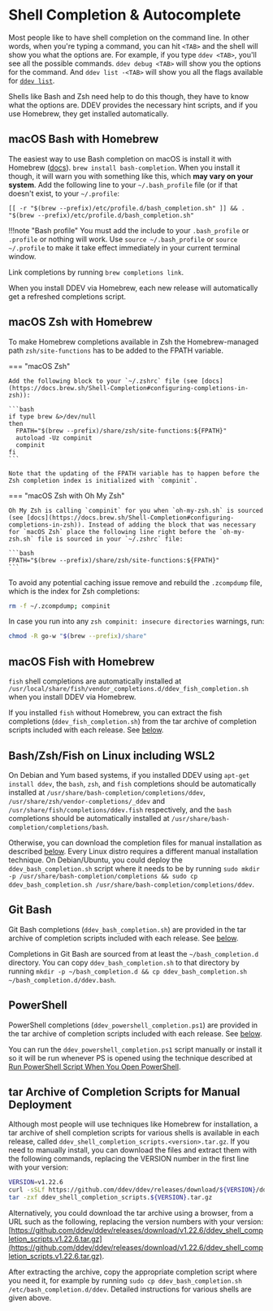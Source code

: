 # Shell Completion & Autocomplete

Most people like to have shell completion on the command line. In other words, when you're typing a command, you can hit `<TAB>` and the shell will show you what the options are. For example, if you type `ddev <TAB>`, you'll see all the possible commands. `ddev debug <TAB>` will show you the options for the command. And `ddev list -<TAB>` will show you all the flags available for [`ddev list`](../usage/commands.md#list).

Shells like Bash and Zsh need help to do this though, they have to know what the options are. DDEV provides the necessary hint scripts, and if you use Homebrew, they get installed automatically.

## macOS Bash with Homebrew

The easiest way to use Bash completion on macOS is install it with Homebrew ([docs](https://docs.brew.sh/Shell-Completion#configuring-completions-in-bash)). `brew install bash-completion`. When you install it though, it will warn you with something like this, which **may vary on your system**. Add the following line to your `~/.bash_profile` file (or if that doesn't exist, to your `~/.profile`:

```
[[ -r "$(brew --prefix)/etc/profile.d/bash_completion.sh" ]] && . "$(brew --prefix)/etc/profile.d/bash_completion.sh"
```

!!!note "Bash profile"
    You must add the include to your `.bash_profile` or `.profile` or nothing will work. Use `source ~/.bash_profile` or `source ~/.profile` to make it take effect immediately in your current terminal window.

Link completions by running `brew completions link`.

When you install DDEV via Homebrew, each new release will automatically get a refreshed completions script.

## macOS Zsh with Homebrew

To make Homebrew completions available in Zsh the Homebrew-managed path `zsh/site-functions` has to be added to the FPATH variable.

=== "macOS Zsh"

    Add the following block to your `~/.zshrc` file (see [docs](https://docs.brew.sh/Shell-Completion#configuring-completions-in-zsh)):

    ```bash
    if type brew &>/dev/null
    then
      FPATH="$(brew --prefix)/share/zsh/site-functions:${FPATH}"
      autoload -Uz compinit
      compinit
    fi
    ```

    Note that the updating of the FPATH variable has to happen before the Zsh completion index is initialized with `compinit`.

=== "macOS Zsh with Oh My Zsh"

    Oh My Zsh is calling `compinit` for you when `oh-my-zsh.sh` is sourced (see [docs](https://docs.brew.sh/Shell-Completion#configuring-completions-in-zsh)). Instead of adding the block that was necessary for `macOS Zsh` place the following line right before the `oh-my-zsh.sh` file is sourced in your `~/.zshrc` file:

    ```bash
    FPATH="$(brew --prefix)/share/zsh/site-functions:${FPATH}"
    ```

To avoid any potential caching issue remove and rebuild the `.zcompdump` file, which is the index for Zsh completions:

```bash
rm -f ~/.zcompdump; compinit
```

In case you run into any `zsh compinit: insecure directories` warnings, run:

```bash
chmod -R go-w "$(brew --prefix)/share"
```

## macOS Fish with Homebrew

`fish` shell completions are automatically installed at `/usr/local/share/fish/vendor_completions.d/ddev_fish_completion.sh` when you install DDEV via Homebrew.

If you installed `fish` without Homebrew, you can extract the fish completions (`ddev_fish_completion.sh`) from the tar archive of completion scripts included with each release. See [below](#tar-archive-of-completion-scripts-for-manual-deployment).

## Bash/Zsh/Fish on Linux including WSL2

On Debian and Yum based systems, if you installed DDEV using `apt-get install ddev`, the `bash`, `zsh`, and `fish` completions should be automatically installed at `/usr/share/bash-completion/completions/ddev`, `/usr/share/zsh/vendor-completions/_ddev` and `/usr/share/fish/completions/ddev.fish` respectively, and the `bash` completions should be automatically installed at `/usr/share/bash-completion/completions/bash`.

Otherwise, you can download the completion files for manual installation as described [below](#tar-archive-of-completion-scripts-for-manual-deployment). Every Linux distro requires a different manual installation technique. On Debian/Ubuntu, you could deploy the `ddev_bash_completion.sh` script where it needs to be by running `sudo mkdir -p /usr/share/bash-completion/completions && sudo cp ddev_bash_completion.sh /usr/share/bash-completion/completions/ddev`.

## Git Bash

Git Bash completions (`ddev_bash_completion.sh`) are provided in the tar archive of completion scripts included with each release. See [below](#tar-archive-of-completion-scripts-for-manual-deployment).

Completions in Git Bash are sourced from at least the `~/bash_completion.d` directory. You can copy `ddev_bash_completion.sh` to that directory by running `mkdir -p ~/bash_completion.d && cp ddev_bash_completion.sh ~/bash_completion.d/ddev.bash`.

## PowerShell

PowerShell completions (`ddev_powershell_completion.ps1`) are provided in the tar archive of completion scripts included with each release. See [below](#tar-archive-of-completion-scripts-for-manual-deployment).

You can run the `ddev_powershell_completion.ps1` script manually or install it so it will be run whenever PS is opened using the technique described at [Run PowerShell Script When You Open PowerShell](https://superuser.com/questions/886951/run-powershell-script-when-you-open-powershell).

## tar Archive of Completion Scripts for Manual Deployment

Although most people will use techniques like Homebrew for installation, a tar archive of shell completion scripts for various shells is available in each release, called `ddev_shell_completion_scripts.<version>.tar.gz`. If you need to manually install, you can download the files and extract them with the following commands, replacing the VERSION number in the first line with your version:

```bash
VERSION=v1.22.6
curl -sSLf https://github.com/ddev/ddev/releases/download/${VERSION}/ddev_shell_completion_scripts.${VERSION}.tar.gz
tar -zxf ddev_shell_completion_scripts.${VERSION}.tar.gz
```

Alternatively, you could download the tar archive using a browser, from a URL such as the following, replacing the version numbers with your version: [https://github.com/ddev/ddev/releases/download/v1.22.6/ddev_shell_completion_scripts.v1.22.6.tar.gz](https://github.com/ddev/ddev/releases/download/v1.22.6/ddev_shell_completion_scripts.v1.22.6.tar.gz).

After extracting the archive, copy the appropriate completion script where you need it, for example by running `sudo cp ddev_bash_completion.sh /etc/bash_completion.d/ddev`. Detailed instructions for various shells are given above.
